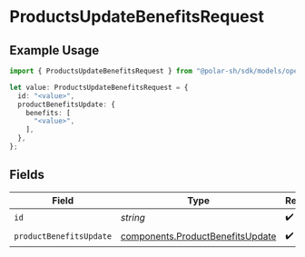 # ProductsUpdateBenefitsRequest

## Example Usage

```typescript
import { ProductsUpdateBenefitsRequest } from "@polar-sh/sdk/models/operations/productsupdatebenefits.js";

let value: ProductsUpdateBenefitsRequest = {
  id: "<value>",
  productBenefitsUpdate: {
    benefits: [
      "<value>",
    ],
  },
};
```

## Fields

| Field                                                                                | Type                                                                                 | Required                                                                             | Description                                                                          |
| ------------------------------------------------------------------------------------ | ------------------------------------------------------------------------------------ | ------------------------------------------------------------------------------------ | ------------------------------------------------------------------------------------ |
| `id`                                                                                 | *string*                                                                             | :heavy_check_mark:                                                                   | N/A                                                                                  |
| `productBenefitsUpdate`                                                              | [components.ProductBenefitsUpdate](../../models/components/productbenefitsupdate.md) | :heavy_check_mark:                                                                   | N/A                                                                                  |